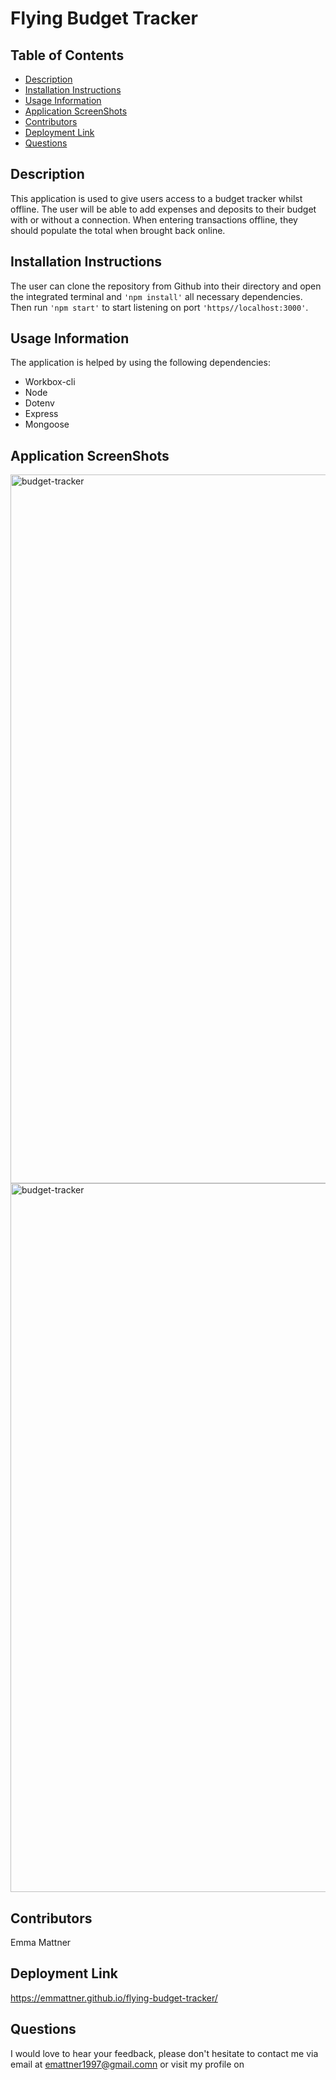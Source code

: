 
# Flying Budget Tracker

## Table of Contents

* [Description](#description)
* [Installation Instructions](#installation-instructions)
* [Usage Information](#usage-information)
* [Application ScreenShots](#application-screenshots)
* [Contributors](#contributors)
* [Deployment Link](#deployment-link)
* [Questions](#questions)

## Description
This application is used to give users access to a budget tracker whilst offline. The user will be able to add expenses and deposits to their budget with or without a connection. When entering transactions offline, they should populate the total when brought back online.

## Installation Instructions
The user can clone the repository from Github into their directory and open the integrated terminal and ``'npm install'`` all necessary dependencies. Then run ``'npm start'`` to start listening on port ``'https//localhost:3000'``.

## Usage Information
The application is helped by using the following dependencies:
* Workbox-cli
* Node
* Dotenv
* Express
* Mongoose

## Application ScreenShots
<img width="1134" alt="budget-tracker" src="https://user-images.githubusercontent.com/78684306/126172589-10b7369b-f917-408f-8f55-71a018ebeacd.png">

<img width="1134" alt="budget-tracker" src="https://user-images.githubusercontent.com/78684306/126283268-bc94df76-559c-4176-b7e4-5a50fc9778f3.png">

## Contributors
Emma Mattner


## Deployment Link 
https://emmattner.github.io/flying-budget-tracker/

## Questions
I would love to hear your feedback, please don't hesitate to contact me via email at [emattner1997@gmail.comn](mailto;emattner1997@gmail.com) or visit my profile on 
